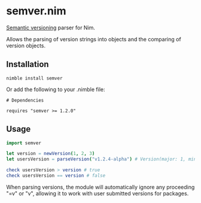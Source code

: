 # semver.nim

[Semantic versioning](http://semver.org/) parser for Nim.

Allows the parsing of version strings into objects and the comparing of version objects.

## Installation

```
nimble install semver
```

Or add the following to your .nimble file:

```
# Dependencies

requires "semver >= 1.2.0"
```

## Usage

```nim
import semver

let version = newVersion(1, 2, 3)
let usersVersion = parseVersion("v1.2.4-alpha") # Version(major: 1, minor: 2, patch: 4, build: "alpha", metadata: "")

check usersVersion > version # true
check usersVersion == version # false
```

When parsing versions, the module will automatically ignore any proceeding "=v" or "v", allowing it to work with user submitted versions for packages.
